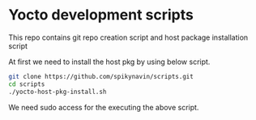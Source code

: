 # Yocto development scripts

This repo contains git repo creation script and host package installation script

At first we need to install the host pkg by using below script.

```bash
git clone https://github.com/spikynavin/scripts.git
cd scripts
./yocto-host-pkg-install.sh
```

We need sudo access for the executing the above script.
